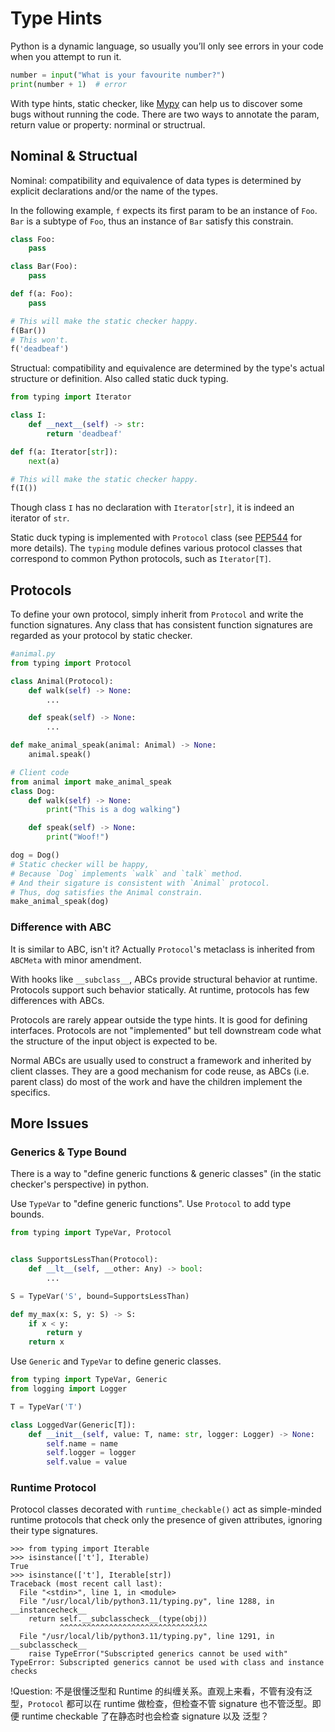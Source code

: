 # Type Hints
Python is a dynamic language, so usually you’ll only see errors in your code when you attempt to run it.

~~~python
number = input("What is your favourite number?")
print(number + 1)  # error
~~~

With type hints, static checker, like [Mypy](http://mypy-lang.org/) can help us to discover some bugs without running the code. There are two ways to annotate the param, return value or property: norminal or structrual.

## Nominal & Structual
Nominal: compatibility and equivalence of data types is determined by explicit declarations and/or the name of the types. 

In the following example, `f` expects its first param to be an instance of `Foo`. `Bar` is a subtype of `Foo`, thus an instance of `Bar` satisfy this constrain.

~~~python
class Foo:
    pass

class Bar(Foo):
    pass

def f(a: Foo):
    pass 

# This will make the static checker happy.
f(Bar())
# This won't.
f('deadbeaf')
~~~

Structual: compatibility and equivalence are determined by the type's actual structure or definition. Also called static duck typing.

~~~python
from typing import Iterator

class I:
    def __next__(self) -> str:
        return 'deadbeaf'

def f(a: Iterator[str]):
    next(a)

# This will make the static checker happy.
f(I())
~~~

Though class `I` has no declaration with `Iterator[str]`, it is indeed an iterator of `str`. 

Static duck typing is implemented with `Protocol` class (see [PEP544](https://peps.python.org/pep-0544/) for more details). The `typing` module defines various protocol classes that correspond to common Python protocols, such as `Iterator[T]`. 

## Protocols
To define your own protocol, simply inherit from `Protocol` and write the function signatures. Any class that has consistent function signatures are regarded as your protocol by static checker.


~~~python
#animal.py
from typing import Protocol

class Animal(Protocol):
    def walk(self) -> None:
        ...

    def speak(self) -> None:
        ...

def make_animal_speak(animal: Animal) -> None:
    animal.speak()
~~~
~~~python
# Client code
from animal import make_animal_speak
class Dog:
    def walk(self) -> None:
        print("This is a dog walking")

    def speak(self) -> None:
        print("Woof!")

dog = Dog()
# Static checker will be happy,
# Because `Dog` implements `walk` and `talk` method.
# And their sigature is consistent with `Animal` protocol.
# Thus, dog satisfies the Animal constrain.
make_animal_speak(dog)
~~~


### Difference with ABC
It is similar to ABC, isn't it? Actually `Protocol`'s metaclass is inherited from `ABCMeta` with minor amendment.

With hooks like `__subclass__`, ABCs provide structural behavior at runtime. Protocols support such behavior statically. At runtime, protocols has few differences with ABCs.

Protocols are rarely appear outside the type hints. It is good for defining interfaces. Protocols are not "implemented" but tell downstream code what the structure of the input object is expected to be.

Normal ABCs are usually used to construct a framework and inherited by client classes. They are a good mechanism for code reuse, as ABCs (i.e. parent class) do most of the work and have the children implement the specifics.

## More Issues

### Generics & Type Bound
There is a way to "define generic functions & generic classes" (in the static checker's perspective) in python.

Use `TypeVar` to "define generic functions". Use `Protocol` to add type bounds.

~~~python
from typing import TypeVar, Protocol


class SupportsLessThan(Protocol):
    def __lt__(self, __other: Any) -> bool:
        ...

S = TypeVar('S', bound=SupportsLessThan)

def my_max(x: S, y: S) -> S:
    if x < y:
        return y
    return x
~~~

Use `Generic` and `TypeVar` to define generic classes.

~~~python
from typing import TypeVar, Generic
from logging import Logger

T = TypeVar('T')

class LoggedVar(Generic[T]):
    def __init__(self, value: T, name: str, logger: Logger) -> None:
        self.name = name
        self.logger = logger
        self.value = value
~~~

### Runtime Protocol
Protocol classes decorated with `runtime_checkable()` act as simple-minded runtime protocols that check only the presence of given attributes, ignoring their type signatures.

~~~
>>> from typing import Iterable
>>> isinstance(['t'], Iterable)
True
>>> isinstance(['t'], Iterable[str])
Traceback (most recent call last):
  File "<stdin>", line 1, in <module>
  File "/usr/local/lib/python3.11/typing.py", line 1288, in __instancecheck__
    return self.__subclasscheck__(type(obj))
           ^^^^^^^^^^^^^^^^^^^^^^^^^^^^^^^^^
  File "/usr/local/lib/python3.11/typing.py", line 1291, in __subclasscheck__
    raise TypeError("Subscripted generics cannot be used with"
TypeError: Subscripted generics cannot be used with class and instance checks
~~~

!Question: 不是很懂泛型和 Runtime 的纠缠关系。直观上来看，不管有没有泛型，`Protocol` 都可以在 runtime 做检查，但检查不管 signature 也不管泛型。即便 runtime checkable 了在静态时也会检查 signature 以及 泛型？